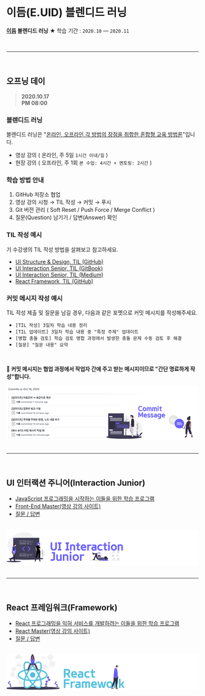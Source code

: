 # 이듬(E.UID) 블렌디드 러닝

**[이듬](https://euid.dev) 블렌디드 러닝** ★ 학습 기간 : `2020.10` — `2020.11`

<br />

---

<br />

## 오프닝 데이

> **2020.10.17<br />PM 08:00**

### 블렌디드 러닝

블렌디드 러닝은 "<u>온라인, 오프라인 각 방법의 장점을 취합한 혼합형 교육 방법론</u>"입니다.

- 영상 강의 ( 온라인, 주 5일 `1시간 이내/일` )
- 현장 강의 ( 오프라인, 주 1회 `본 수업: 4시간 + 멘토링: 2시간` )

### 학습 방법 안내

1. GitHub 저장소 협업
1. 영상 강의 시청 → TIL 작성 → 커밋 → 푸시
1. Git 버전 관리 ( Soft Reset / Push Force / Merge Conflict )
1. 질문(Question) 남기기 / 답변(Answer) 확인

### TIL 작성 예시

기 수강생의 TIL 작성 방법을 살펴보고 참고하세요.

- [UI Structure & Design, TIL (GitHub)](https://github.com/dreamfulbud/TIL)
- [UI Interaction Senior, TIL (GitBook)](https://jmk.gitbook.io/workspace/)
- [UI Interaction Senior, TIL (Medium)](https://medium.com/@shane_78140)
- [React Framework, TIL (GitHub)](https://github.com/LimEunSeop/TIL-React-Framework)

### 커밋 메시지 작성 예시

TIL 작성 제출 및 질문을 남길 경우, 다음과 같은 포멧으로 커밋 메시지를 작성해주세요.

- `[TIL 작성] 3일차 학습 내용 정리`
- `[TIL 업데이트] 3일차 학습 내용 중 "특정 주제" 업데이트`
- `[병합 충돌 검토] 학습 검토 병합 과정에서 발생한 충돌 문제 수동 검토 후 해결`
- `[질문] "질문 내용" 요약`

<br />

**🐧 커밋 메시지는 협업 과정에서 작업자 간에 주고 받는 메시지이므로 "간단 명료하게 작성"합니다.**

<img src="./assets/example--commit-message.jpg" alt="커밋 메시지 포멧 예시" />
<br />

<br />

---

<br />

## UI 인터랙션 주니어(Interaction Junior)

- [JavaScript 프로그래밍을 시작하는 이들을 위한 학습 프로그램](./UI_Interaction_Junior/README.md)
- [Front-End Master(영상 강의 사이트)](https://이듬.run/front-end-master)
- [질문 / 답변](./UI_Interaction_Junior/QnA/README.md)

<br />

<img src="./assets/cover--js-junior.jpg" alt />
<br />

<br />

---

<br />

## React 프레임워크(Framework)

- [React 프로그래밍을 익혀 서비스를 개발하려는 이들을 위한 학습 프로그램](./React_Framework/README.md)
- [React Master(영상 강의 사이트)](https://이듬.run/react-master)
- [질문 / 답변](./React_Framework/QnA/README.md)

<br />

<img src="./assets/cover--react-framework.jpg" alt />

